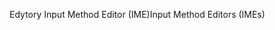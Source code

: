 <span data-ttu-id="8c415-101">Edytory Input Method Editor (IME)</span><span class="sxs-lookup"><span data-stu-id="8c415-101">Input Method Editors (IMEs)</span></span>